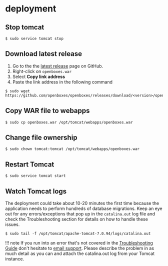 # deployment

## Stop tomcat

```text
$ sudo service tomcat stop
```

## Download latest release

1. Go to the the [latest release](https://github.com/openboxes/openboxes/releases/latest) page on GitHub.
2. Right-click on `openboxes.war` 
3. Select **Copy link address**
4. Paste the link address in the following command

```text
$ sudo wget https://github.com/openboxes/openboxes/releases/download/<version>/openboxes.war
```

## Copy WAR file to webapps

```text
$ sudo cp openboxes.war /opt/tomcat/webapps/openboxes.war
```

## Change file ownership

```text
$ sudo chown tomcat:tomcat /opt/tomcat/webapps/openboxes.war
```

## Restart Tomcat

```text
$ sudo service tomcat start
```

## Watch Tomcat logs

The deployment could take about 10-20 minutes the first time because the application needs to perform hundreds of database migrations. Keep an eye out for any errors/exceptions that pop up in the `catalina.out` log file and check the Troubleshooting section for details on how to handle these issues.

```text
$ sudo tail -f /opt/tomcat/apache-tomcat-7.0.94/logs/catalina.out
```

!!! note If you run into an error that's not covered in the [Troubleshooting Guide](troubleshooting.md) don't hesitate to [email support](mailto:support@openboxes.com). Please describe the problem in as much detail as you can and attach the catalina.out log from your Tomcat instance.

